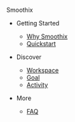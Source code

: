 <!-- docs/_sidebar.md -->

<span class="logo">Smoothix</span>

- Getting Started

  - [Why Smoothix](why)
  - [Quickstart](quickstart)

- Discover

  - [Workspace](workspace)
  - [Goal](goal)
  - [Activity](activity)

- More
  - [FAQ](faq)
